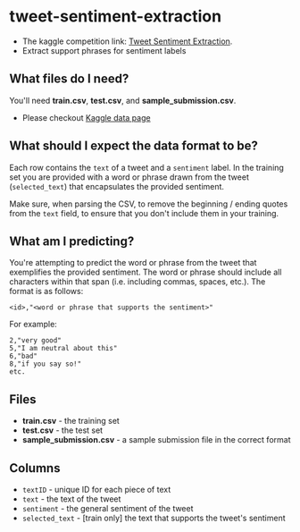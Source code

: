 # tweet-sentiment-extraction

- The kaggle competition link: [Tweet Sentiment Extraction](https://www.kaggle.com/c/tweet-sentiment-extraction/overview).
- Extract support phrases for sentiment labels


## What files do I need?

You'll need **train.csv**, **test.csv**, and **sample_submission.csv**.
- Please checkout [Kaggle data page](https://www.kaggle.com/c/tweet-sentiment-extraction/data)

## What should I expect the data format to be?

Each row contains the `text` of a tweet and a `sentiment` label. In the training set you are provided with a word or phrase drawn from the tweet (`selected_text`) that encapsulates the provided sentiment.

Make sure, when parsing the CSV, to remove the beginning / ending quotes from the `text` field, to ensure that you don't include them in your training.

## What am I predicting?

You're attempting to predict the word or phrase from the tweet that exemplifies the provided sentiment. The word or phrase should include all characters within that span (i.e. including commas, spaces, etc.). The format is as follows:

`<id>,"<word or phrase that supports the sentiment>"`

For example:

    2,"very good"
    5,"I am neutral about this"
    6,"bad"
    8,"if you say so!"
    etc.

## Files

*   **train.csv** - the training set
*   **test.csv** - the test set
*   **sample_submission.csv** - a sample submission file in the correct format

## Columns

*   `textID` - unique ID for each piece of text
*   `text` - the text of the tweet
*   `sentiment` - the general sentiment of the tweet
*   `selected_text` - [train only] the text that supports the tweet's sentiment
